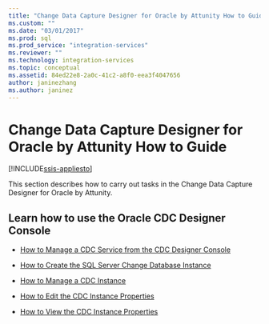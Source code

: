 ```yaml
---
title: "Change Data Capture Designer for Oracle by Attunity How to Guide | Microsoft Docs"
ms.custom: ""
ms.date: "03/01/2017"
ms.prod: sql
ms.prod_service: "integration-services"
ms.reviewer: ""
ms.technology: integration-services
ms.topic: conceptual
ms.assetid: 84ed22e8-2a0c-41c2-a8f0-eea3f4047656
author: janinezhang
ms.author: janinez
---
```

# Change Data Capture Designer for Oracle by Attunity How to Guide

[!INCLUDE[ssis-appliesto](../../includes/ssis-appliesto-ssvrpluslinux-asdb-asdw-xxx.md)]


  This section describes how to carry out tasks in the Change Data Capture Designer for Oracle by Attunity.  
  
## Learn how to use the Oracle CDC Designer Console  
  
-   [How to Manage a CDC Service from the CDC Designer Console](../../integration-services/change-data-capture/how-to-manage-a-cdc-service-from-the-cdc-designer-console.md)  
  
-   [How to Create the SQL Server Change Database Instance](../../integration-services/change-data-capture/how-to-create-the-sql-server-change-database-instance.md)  
  
-   [How to Manage a CDC Instance](../../integration-services/change-data-capture/how-to-manage-a-cdc-instance.md)  
  
-   [How to Edit the CDC Instance Properties](../../integration-services/change-data-capture/how-to-edit-the-cdc-instance-properties.md)  
  
-   [How to View the CDC Instance Properties](../../integration-services/change-data-capture/how-to-view-the-cdc-instance-properties.md)  
  
  
